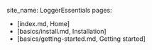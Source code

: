 site_name: LoggerEssentials
pages:
- [index.md, Home]
- [basics/install.md, Installation]
- [basics/getting-started.md, Getting started]

